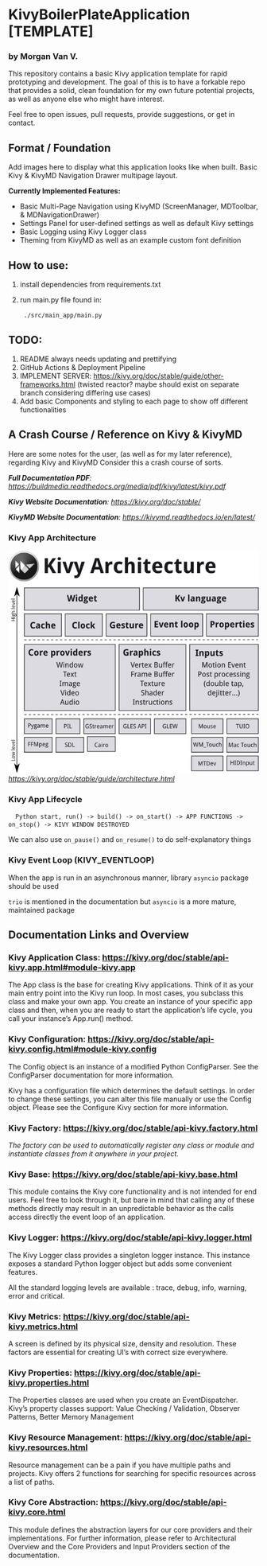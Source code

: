 # KivyBoilerPlateApplication [TEMPLATE]
### by Morgan Van V.
This repository contains a basic Kivy application template for rapid prototyping and development.
The goal of this is to have a forkable repo that provides a solid, clean foundation for my own future potential projects,
as well as anyone else who might have interest.

Feel free to open issues, pull requests, provide suggestions, or get in contact.

## Format / Foundation
Add images here to display what this application looks like when built. Basic Kivy & KivyMD Navigation Drawer
multipage layout.

**Currently Implemented Features:**
   
   - Basic Multi-Page Navigation using KivyMD (ScreenManager, MDToolbar, & MDNavigationDrawer)
   - Settings Panel for user-defined settings as well as default Kivy settings
   - Basic Logging using Kivy Logger class
   - Theming from KivyMD as well as an example custom font definition

## How to use:
1. install dependencies from requirements.txt 
2. run main.py file found in:
        
        ./src/main_app/main.py

## TODO:
1. README always needs updating and prettifying
2. GitHub Actions & Deployment Pipeline
3. IMPLEMENT SERVER: https://kivy.org/doc/stable/guide/other-frameworks.html 
    (twisted reactor? maybe should exist on separate branch considering differing use cases)
4. Add basic Components and styling to each page to show off different functionalities

## A Crash Course / Reference on Kivy & KivyMD

Here are some notes for the user, (as well as for my later reference), regarding Kivy and KivyMD
Consider this a crash course of sorts.

_**Full Documentation PDF**: https://buildmedia.readthedocs.org/media/pdf/kivy/latest/kivy.pdf_

_**Kivy Website Documentation**: https://kivy.org/doc/stable/_

_**KivyMD Website Documentation**: https://kivymd.readthedocs.io/en/latest/_

### Kivy App Architecture

![img.png](src/main_app/static_assets/kivy_architecture.png)
_https://kivy.org/doc/stable/guide/architecture.html_

### Kivy App Lifecycle

      Python start, run() -> build() -> on_start() -> APP FUNCTIONS -> on_stop() -> KIVY WINDOW DESTROYED

   We can also use `on_pause()` and `on_resume()` to do self-explanatory things

### Kivy Event Loop (KIVY_EVENTLOOP)

   When the app is run in an asynchronous manner, library `asyncio` package should be used

   `trio` is mentioned in the documentation but `asyncio` is a more mature, maintained package

## Documentation Links and Overview
### Kivy Application Class: https://kivy.org/doc/stable/api-kivy.app.html#module-kivy.app
The App class is the base for creating Kivy applications. Think of it as your main entry point into the Kivy run loop. In most cases, you subclass this class and make your own app. You create an instance of your specific app class and then, when you are ready to start the application’s life cycle, you call your instance’s App.run() method.

### Kivy Configuration: https://kivy.org/doc/stable/api-kivy.config.html#module-kivy.config
The Config object is an instance of a modified Python ConfigParser. See the ConfigParser documentation for more information.

Kivy has a configuration file which determines the default settings. In order to change these settings, you can alter this file manually or use the Config object. Please see the Configure Kivy section for more information.

### Kivy Factory: https://kivy.org/doc/stable/api-kivy.factory.html
_The factory can be used to automatically register any class or module and instantiate classes from it anywhere in your project._

### Kivy Base: https://kivy.org/doc/stable/api-kivy.base.html
This module contains the Kivy core functionality and is not intended for end users. Feel free to look through it, but bare in mind that calling any of these methods directly may result in an unpredictable behavior as the calls access directly the event loop of an application.

### Kivy Logger: https://kivy.org/doc/stable/api-kivy.logger.html
The Kivy Logger class provides a singleton logger instance. This instance exposes a standard Python logger object but adds some convenient features.

All the standard logging levels are available : trace, debug, info, warning, error and critical.

### Kivy Metrics: https://kivy.org/doc/stable/api-kivy.metrics.html
A screen is defined by its physical size, density and resolution. These factors are essential for creating UI’s with correct size everywhere.

### Kivy Properties: https://kivy.org/doc/stable/api-kivy.properties.html
The Properties classes are used when you create an EventDispatcher.
Kivy’s property classes support: Value Checking / Validation, Observer Patterns, Better Memory Management

### Kivy Resource Management: https://kivy.org/doc/stable/api-kivy.resources.html
Resource management can be a pain if you have multiple paths and projects. Kivy offers 2 functions for searching for specific resources across a list of paths.

### Kivy Core Abstraction: https://kivy.org/doc/stable/api-kivy.core.html
This module defines the abstraction layers for our core providers and their implementations. For further information, please refer to Architectural Overview and the Core Providers and Input Providers section of the documentation.
